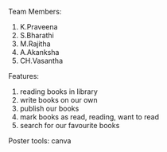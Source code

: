 Team Members:
1. K.Praveena
2. S.Bharathi
3. M.Rajitha
4. A.Akanksha
5. CH.Vasantha

Features:
1. reading books in library
2. write books on our own
3. publish our books
4. mark books as read, reading, want to read
5. search for our favourite books

Poster tools: canva
